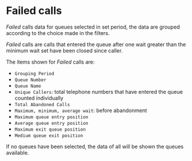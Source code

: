 # Failed calls

*Failed* calls data for queues selected in
set period, the data are grouped according to the choice made
in the filters.

*Failed* calls are calls that entered the queue after one
wait greater than the minimum wait set have been closed since
caller.

The items shown for *Failed* calls are:

- `Grouping Period`
- `Queue Number`
- `Queue Name`
- `Unique Callers`: total telephone numbers that have entered the queue
counted individually
- `Total Abandoned Calls`
- `Maximum, minimum, average wait`: before abandonment
- `Maximum queue entry position`
- `Average queue entry position`
- `Maximum exit queue position`
- `Medium queue exit position`

If no queues have been selected, the data of all will be shown
the queues available.
